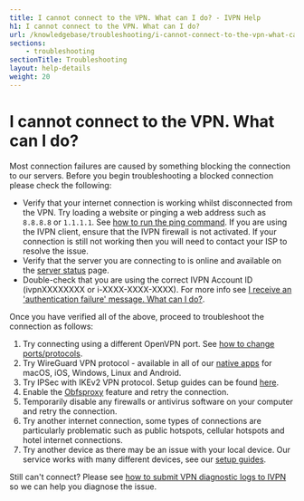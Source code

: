 ```yaml
---
title: I cannot connect to the VPN. What can I do? - IVPN Help
h1: I cannot connect to the VPN. What can I do?
url: /knowledgebase/troubleshooting/i-cannot-connect-to-the-vpn-what-can-i-do/
sections:
    - troubleshooting
sectionTitle: Troubleshooting
layout: help-details
weight: 20
---
```

# I cannot connect to the VPN. What can I do?

Most connection failures are caused by something blocking the connection to our servers.  Before you begin troubleshooting a blocked connection please check the following:

* Verify that your internet connection is working whilst disconnected from the VPN. Try loading a website or pinging a web address such as `8.8.8.8` or `1.1.1.1`. See [how to run the ping command](/knowledgebase/troubleshooting/how-to-run-the-ping-command/). If you are using the IVPN client, ensure that the IVPN firewall is not activated. If your connection is still not working then you will need to contact your ISP to resolve the issue.
* Verify that the server you are connecting to is online and available on the [server status](/status/) page.
* Double-check that you are using the correct IVPN Account ID (ivpnXXXXXXXX or i-XXXX-XXXX-XXXX). For more info see [I receive an 'authentication failure' message. What can I do?](/knowledgebase/troubleshooting/i-receive-an-andsharp039authentication-failureandsharp039-message-what-can-i-do/).

Once you have verified all of the above, proceed to troubleshoot the connection as follows:

1. Try connecting using a different OpenVPN port. See [how to change ports/protocols](/knowledgebase/troubleshooting/how-do-i-change-the-port-or-protocol-used-to-connect/).
2. Try WireGuard VPN protocol - available in all of our [native apps](/apps/) for macOS, iOS, Windows, Linux and Android.
3. Try IPSec with IKEv2 VPN protocol. Setup guides can be found [here](/apps/).
4. Enable the [Obfsproxy](/knowledgebase/troubleshooting/i-cannot-connect-from-china-or-vietnam-or-iran-or-russia-etc-what-can-i-do/) feature and retry the connection.
5. Temporarily disable any firewalls or antivirus software on your computer and retry the connection.
6. Try another internet connection, some types of connections are particularly problematic such as public hotspots, cellular hotspots and hotel internet connections.
7. Try another device as there may be an issue with your local device. Our service works with many different devices, see our [setup guides](/apps/).

Still can't connect? Please see [how to submit VPN diagnostic logs to IVPN](/knowledgebase/troubleshooting/how-to-submit-vpn-diagnostic-logs-to-ivpn/) so we can help you diagnose the issue.
